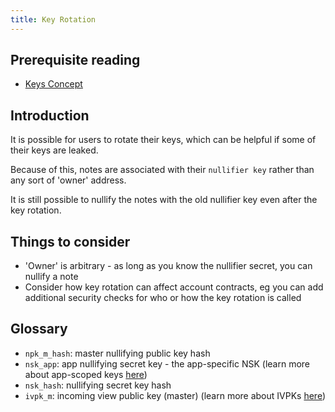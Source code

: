 ```yaml
---
title: Key Rotation
---
```


## Prerequisite reading

- [Keys Concept](../../../../../aztec/concepts/accounts/keys.md)

## Introduction

It is possible for users to rotate their keys, which can be helpful if some of their keys are leaked.

Because of this, notes are associated with their `nullifier key` rather than any sort of 'owner' address. 

It is still possible to nullify the notes with the old nullifier key even after the key rotation.

## Things to consider

- 'Owner' is arbitrary - as long as you know the nullifier secret, you can nullify a note
- Consider how key rotation can affect account contracts, eg you can add additional security checks for who or how the key rotation is called

## Glossary

- `npk_m_hash`: master nullifying public key hash
- `nsk_app`: app nullifying secret key - the app-specific NSK (learn more about app-scoped keys [here](../../../../../aztec/concepts/accounts/keys.md#scoped-keys))
- `nsk_hash`: nullifying secret key hash
- `ivpk_m`: incoming view public key (master) (learn more about IVPKs [here](../../../../../aztec/concepts/accounts/keys.md#incoming-viewing-keys))